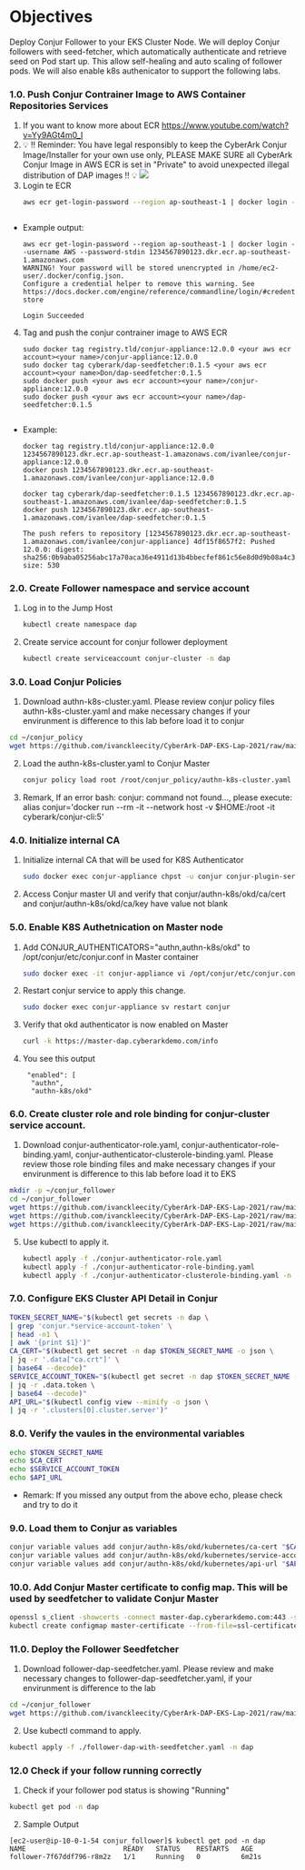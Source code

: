 # Objectives
Deploy Conjur Follower to your EKS Cluster Node. We will deploy Conjur followers with seed-fetcher, which automatically authenticate and retrieve seed on Pod start up. This allow self-healing and auto scaling of follower pods. We will also enable k8s authenicator to support the following labs.

### 1.0. Push Conjur Contrainer Image to AWS Container Repositories Services

1. If you want to know more about ECR https://www.youtube.com/watch?v=Yy9AGt4m0_I
2. :bulb: :bangbang: Reminder: You have legal responsibly to keep the CyberArk Conjur Image/Installer for your own use only, PLEASE MAKE SURE all CyberArk Conjur Image in AWS ECR is set in "Private" to avoid unexpected illegal distribution of DAP images :bangbang: :bulb:
![](https://github.com/ivanckleecity/CyberArk-DAP-EKS-Lap-2021/blob/main/images/AWS_ECR_Repository_Set_Private.JPG)
3. Login te ECR
   ```bash
   aws ecr get-login-password --region ap-southeast-1 | docker login --username AWS --password-stdin <your aws ecr region account dns>
   ```
   ```
- Example output:
   ```
   aws ecr get-login-password --region ap-southeast-1 | docker login --username AWS --password-stdin 1234567890123.dkr.ecr.ap-southeast-1.amazonaws.com
   WARNING! Your password will be stored unencrypted in /home/ec2-user/.docker/config.json.
   Configure a credential helper to remove this warning. See
   https://docs.docker.com/engine/reference/commandline/login/#credentials-store

   Login Succeeded
   ```
4. Tag and push the conjur contrainer image to AWS ECR
   ```
   sudo docker tag registry.tld/conjur-appliance:12.0.0 <your aws ecr account><your name>/conjur-appliance:12.0.0
   sudo docker tag cyberark/dap-seedfetcher:0.1.5 <your aws ecr account><your name>Don/dap-seedfetcher:0.1.5
   sudo docker push <your aws ecr account><your name>/conjur-appliance:12.0.0
   sudo docker push <your aws ecr account><your name>/dap-seedfetcher:0.1.5
   ```
   ```
- Example:
   ```
   docker tag registry.tld/conjur-appliance:12.0.0 1234567890123.dkr.ecr.ap-southeast-1.amazonaws.com/ivanlee/conjur-appliance:12.0.0
   docker push 1234567890123.dkr.ecr.ap-southeast-1.amazonaws.com/ivanlee/conjur-appliance:12.0.0
   
   docker tag cyberark/dap-seedfetcher:0.1.5 1234567890123.dkr.ecr.ap-southeast-1.amazonaws.com/ivanlee/dap-seedfetcher:0.1.5
   docker push 1234567890123.dkr.ecr.ap-southeast-1.amazonaws.com/ivanlee/dap-seedfetcher:0.1.5
   
   The push refers to repository [1234567890123.dkr.ecr.ap-southeast-1.amazonaws.com/ivanlee/conjur-appliance] 4df15f8657f2: Pushed
   12.0.0: digest: sha256:0b9aba05256abc17a70aca36e4911d13b4bbecfef861c56e8d0d9b08a4c3ed2e size: 530
   ```

### 2.0. Create Follower namespace and service account
1. Log in to the Jump Host
   ```bash
   kubectl create namespace dap
   ```
2. Create service account for conjur follower deployment 
   ```bash
   kubectl create serviceaccount conjur-cluster -n dap
   ```
   
### 3.0. Load Conjur Policies
1. Download authn-k8s-cluster.yaml. Please review conjur policy files authn-k8s-cluster.yaml and make necessary changes if your envirunment is difference to this lab before load it to conjur
```bash
cd ~/conjur_policy
wget https://github.com/ivanckleecity/CyberArk-DAP-EKS-Lap-2021/raw/main/Task06/authn-k8s-cluster.yaml
```
2. Load the authn-k8s-cluster.yaml to Conjur Master
   ```bash
   conjur policy load root /root/conjur_policy/authn-k8s-cluster.yaml
   ```
3. Remark, If an error bash: conjur: command not found..., please execute: alias conjur='docker run --rm -it --network host -v $HOME:/root -it cyberark/conjur-cli:5'

### 4.0. Initialize internal CA
1. Initialize internal CA that will be used for K8S Authenticator
   ```bash
   sudo docker exec conjur-appliance chpst -u conjur conjur-plugin-service possum rake authn_k8s:ca_init["conjur/authn-k8s/okd"]
   ```
2. Access Conjur master UI and verify that conjur/authn-k8s/okd/ca/cert and conjur/authn-k8s/okd/ca/key have value not blank

### 5.0. Enable K8S Authetnication on Master node
1. Add CONJUR_AUTHENTICATORS="authn,authn-k8s/okd" to /opt/conjur/etc/conjur.conf in Master container
   ```bash
   sudo docker exec -it conjur-appliance vi /opt/conjur/etc/conjur.conf
   ```
2. Restart conjur service to apply this change.
   ```bash
   sudo docker exec conjur-appliance sv restart conjur
   ```
3. Verify that okd authenticator is now enabled on Master
   ```bash
   curl -k https://master-dap.cyberarkdemo.com/info
   ```
4. You see this output
    ```
     "enabled": [
      "authn",
      "authn-k8s/okd"
    ```
    
### 6.0. Create cluster role and role binding for conjur-cluster service account.
1. Download conjur-authenticator-role.yaml, conjur-authenticator-role-binding.yaml, conjur-authenticator-clusterole-binding.yaml. Please review those role binding files and make necessary changes if your envirunment is difference to this lab before load it to EKS
```bash
mkdir -p ~/conjur_follower
cd ~/conjur_follower
wget https://github.com/ivanckleecity/CyberArk-DAP-EKS-Lap-2021/raw/main/Task06/conjur-authenticator-clusterole-binding.yaml
wget https://github.com/ivanckleecity/CyberArk-DAP-EKS-Lap-2021/raw/main/Task06/conjur-authenticator-role-binding.yaml
wget https://github.com/ivanckleecity/CyberArk-DAP-EKS-Lap-2021/raw/main/Task06/conjur-authenticator-role.yaml
```
5. Use kubectl to apply it.
   ```bash
   kubectl apply -f ./conjur-authenticator-role.yaml
   kubectl apply -f ./conjur-authenticator-role-binding.yaml
   kubectl apply -f ./conjur-authenticator-clusterole-binding.yaml -n dap
   ```
   
### 7.0. Configure EKS Cluster API Detail in Conjur
```bash
TOKEN_SECRET_NAME="$(kubectl get secrets -n dap \
| grep 'conjur.*service-account-token' \
| head -n1 \
| awk '{print $1}')"
CA_CERT="$(kubectl get secret -n dap $TOKEN_SECRET_NAME -o json \
| jq -r '.data["ca.crt"]' \
| base64 --decode)"
SERVICE_ACCOUNT_TOKEN="$(kubectl get secret -n dap $TOKEN_SECRET_NAME -o json \
| jq -r .data.token \
| base64 --decode)"
API_URL="$(kubectl config view --minify -o json \
| jq -r '.clusters[0].cluster.server')"
```

### 8.0. Verify the vaules in the environmental variables
```bash
echo $TOKEN_SECRET_NAME
echo $CA_CERT
echo $SERVICE_ACCOUNT_TOKEN
echo $API_URL
```
- Remark: If you missed any output from the above echo, please check and try to do it

### 9.0. Load them to Conjur as variables
```bash
conjur variable values add conjur/authn-k8s/okd/kubernetes/ca-cert "$CA_CERT"
conjur variable values add conjur/authn-k8s/okd/kubernetes/service-account-token "$SERVICE_ACCOUNT_TOKEN"
conjur variable values add conjur/authn-k8s/okd/kubernetes/api-url "$API_URL"
```

### 10.0. Add Conjur Master certificate to config map. This will be used by seedfetcher to validate Conjur Master
```bash
openssl s_client -showcerts -connect master-dap.cyberarkdemo.com:443 -servername master-dap.cyberarkdemo.com </dev/null | sed -ne '/-BEGIN CERTIFICATE-/,/-END CERTIFICATE-/p' > master-certificate.pem
kubectl create configmap master-certificate --from-file=ssl-certificate=<(cat master-certificate.pem) -n dap
```

### 11.0. Deploy the Follower Seedfetcher
1. Download follower-dap-seedfetcher.yaml. Please review and make necessary changes to follower-dap-seedfetcher.yaml, if your envirunment is difference to the lab
```bash
cd ~/conjur_follower
wget https://github.com/ivanckleecity/CyberArk-DAP-EKS-Lap-2021/raw/main/Task06/follower-dap-with-seedfetcher.yaml
```
2. Use kubectl command to apply.
```bash
kubectl apply -f ./follower-dap-with-seedfetcher.yaml -n dap
```

### 12.0 Check if your follow running correctly
1. Check if your follower pod status is showing "Running"
```bash
kubectl get pod -n dap
```
2. Sample Output
```
[ec2-user@ip-10-0-1-54 conjur_follower]$ kubectl get pod -n dap
NAME                        READY   STATUS    RESTARTS   AGE
follower-7f67ddf796-r8m2z   1/1     Running   0          6m21s
```
